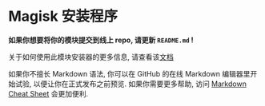 # Magisk 安装程序

**如果你想要将你的模块提交到线上 repo, 请更新 `README.md` !**

关于如何使用此模块安装器的更多信息, 请查看该[文档](https://topjohnwu.github.io/Magisk/guides.html)

如果你不擅长 Markdown 语法, 你可以在 GitHub 的在线 Markdown 编辑器里开始试验, 以便让你在正式发布之前预览. 如果你需要更多帮助, 访问 [Markdown Cheat Sheet](https://github.com/adam-p/markdown-here/wiki/Markdown-Cheatsheet) 会更加便利.
